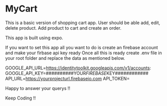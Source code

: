 # MyCart

This is a basic version of shopping cart app. User should be able add, edit, delete product. Add product to cart and create an order. 

This app is built using expo. 

If you want to set this app all you want to do is create an firebase account and make your firbase api key ready Once all this is ready create .env file in your root folder and replace the data as mentioned below. 

GOOGLE_API_URL=https://identitytoolkit.googleapis.com/v1/accounts:
GOOGLE_API_KEY=##########YOUR*FIREBASE*KEY############
API_URL=https://yourprojecturl.firebaseio.com
API_TOKEN=

Happy to answer your querys !! 

Keep Coding !! 
